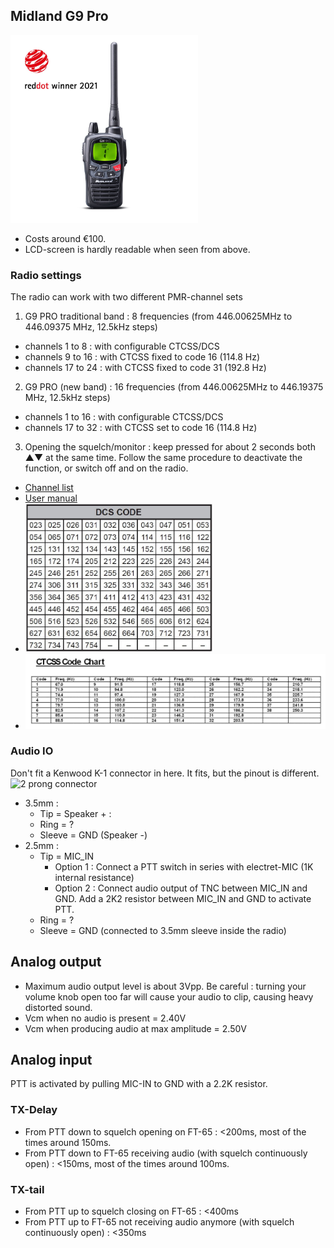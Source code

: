 ## Midland G9 Pro

 <img src="./doc/midlandg9pro_product_image.jpg" alt="Midland G9 Pro product image" style="width:300px">

 * Costs around €100.
 * LCD-screen is hardly readable when seen from above.
 
### Radio settings
The radio can work with two different PMR-channel sets
1. G9 PRO traditional band : 8 frequencies (from 446.00625MHz to 446.09375 MHz, 12.5kHz steps)
  * channels 1 to 8 : with configurable CTCSS/DCS
  * channels 9 to 16 : with CTCSS fixed to code 16 (114.8 Hz)
  * channels 17 to 24 : with CTCSS fixed to code 31 (192.8 Hz)
2. G9 PRO (new band) : 16 frequencies (from 446.00625MHz to 446.19375 MHz, 12.5kHz steps)
  * channels 1 to 16 : with configurable CTCSS/DCS
  * channels 17 to 32 : with CTCSS set to code 16 (114.8 Hz)
3. Opening the squelch/monitor : keep pressed for about 2 seconds both ▲▼ at the same time. Follow the same procedure to deactivate the function, or
switch off and on the radio.

* [Channel list](./doc/8f8ebdc9da1fd9110cbd3557c7c3e5df0c08e5ac_CHANNELS_G9_PRO.pdf)
* [User manual](0e696682f9c9f13678aeb36db453cce81be4fc38_MANUAL_G9_PRO_UK.pdf)
* <img src="./doc/104-DCS-codes.jpg" alt="DCS-codes" style="width:300px">
* <img src="././doc/midland-ctcss-tones.png" alt="CTCSS-tones" style="width:500px">

### Audio IO
Don't fit a Kenwood K-1 connector in here.  It fits, but the pinout is different.
![2 prong connector](http://www.wiki.robotz.com/images/f/fe/Midlandxt511_trspinoutcolors.jpg)
* 3.5mm : 
  * Tip = Speaker + : 
  * Ring = ?
  * Sleeve = GND (Speaker -)
* 2.5mm : 
  * Tip = MIC_IN
    * Option 1 : Connect a PTT switch in series with electret-MIC (1K internal resistance)
    * Option 2 : Connect audio output of TNC between MIC_IN and GND.  Add a 2K2 resistor between MIC_IN and GND to activate PTT.
  * Ring = ?
  * Sleeve = GND (connected to 3.5mm sleeve inside the radio)
  
## Analog output
* Maximum audio output level is about 3Vpp.  Be careful : turning your volume knob open too far will cause your audio to clip, causing heavy distorted sound.
* Vcm when no audio is present = 2.40V
* Vcm when producing audio at max amplitude = 2.50V

## Analog input
PTT is activated by pulling MIC-IN to GND with a 2.2K resistor.

### TX-Delay
* From PTT down to squelch opening on FT-65 : <200ms, most of the times around 150ms.
* From PTT down to FT-65 receiving audio (with squelch continuously open) : <150ms, most of the times around 100ms.

### TX-tail
* From PTT up to squelch closing on FT-65 : <400ms
* From PTT up to FT-65 not receiving audio anymore (with squelch continuously open) : <350ms

